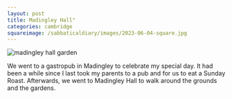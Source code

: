 ```yaml
---
layout: post
title: Madingley Hall"
categories: cambridge
squareimage: /sabbaticaldiary/images/2023-06-04-square.jpg
---
```

<img src="/sabbaticaldiary/images/2023-06-04.jpg" alt="madingley hall garden" class="center">

We went to a gastropub in Madingley to celebrate my special day. It had been a while since I last took my parents to a pub and for us to eat a Sunday Roast. Afterwards, we went to Madingley Hall to walk around the grounds and the gardens.